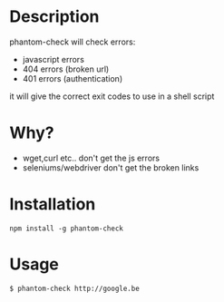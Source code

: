 # Description
phantom-check will check errors:
- javascript errors
- 404 errors (broken url)
- 401 errors (authentication)

it will give the correct exit codes to use in a shell script

# Why?
- wget,curl etc.. don't get the js errors
- seleniums/webdriver don't get the broken links 

# Installation
```
npm install -g phantom-check
```

# Usage
```
$ phantom-check http://google.be 
```
